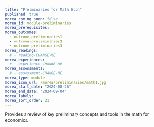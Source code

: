 ```yaml
---
title: "Prelminaries for Math Econ"
published: true
morea_coming_soon: false
morea_id: module-preliminaries
morea_prerequisites:
morea_outcomes:
  - outcome-preliminaries1
  - outcome-preliminaries2
  - outcome-preliminaries3
morea_readings:
  # - reading-CHANGE-ME
morea_experiences:
  # - experience-CHANGE-ME
morea_assessments:
  # - assessment-CHANGE-ME
morea_type: module
morea_icon_url: /morea/preliminaries/math1.jpg
morea_start_date: "2024-08-26"
morea_end_date: "2024-09-04"
morea_labels:
morea_sort_order: 21
---
```


Provides a review of key preliminary concepts and tools in the math for economics. 　